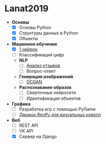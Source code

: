 # Lanat2019

- **Основы**
  - [X] Основы Python
  - [X] Структуры данных в Python
  - [X] Объекты
- **Машинное обучение**
  - [X] [1 нейрон](https://colab.research.google.com/github/LotusBro98/Lanat2019/blob/master/Machine_Learning_1.ipynb)
  - [ ] Классификация цифр
  - **NLP**
    - [ ] [Анализ отзывов](https://colab.research.google.com/github/tensorflow/docs/blob/master/site/ru/tutorials/keras/basic_text_classification.ipynb?hl=ru)
    - [ ] Вопрос-ответ
  - **Генерация изображений**
    - [ ] [DCGAN](https://colab.research.google.com/github/tensorflow/docs/blob/master/site/en/r2/tutorials/generative/dcgan.ipynb)
  - **Распознавание образов**
    - [ ] Сверточные нейросети
    - [ ] Идентификация объектов
- **Графика**
  - [ ] Разработка игр с помощью PyGame
  - [ ] [Движок RenPy для визуальных новелл](https://www.renpy.org/doc/html/quickstart.html)
- **Веб**
  - [ ] REST API
  - [ ] VK API
  - [X] Сервер на Django
